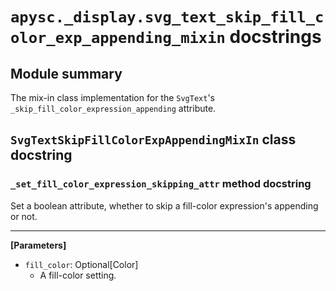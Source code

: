 # `apysc._display.svg_text_skip_fill_color_exp_appending_mixin` docstrings

## Module summary

The mix-in class implementation for the `SvgText`'s `_skip_fill_color_expression_appending` attribute.

## `SvgTextSkipFillColorExpAppendingMixIn` class docstring

### `_set_fill_color_expression_skipping_attr` method docstring

Set a boolean attribute, whether to skip a fill-color expression's appending or not.<hr>

**[Parameters]**

- `fill_color`: Optional[Color]
  - A fill-color setting.